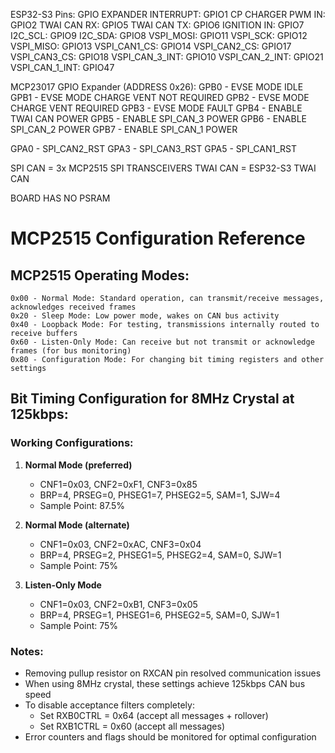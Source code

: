 ESP32-S3 Pins:
    GPIO EXPANDER INTERRUPT: GPIO1
    CP CHARGER PWM IN: GPIO2
    TWAI CAN RX: GPIO5
    TWAI CAN TX: GPIO6
    IGNITION IN: GPIO7
    I2C_SCL: GPIO9
    I2C_SDA: GPIO8
    VSPI_MOSI: GPIO11
    VSPI_SCK: GPIO12
    VSPI_MISO: GPIO13
    VSPI_CAN1_CS: GPIO14
    VSPI_CAN2_CS: GPIO17
    VSPI_CAN3_CS: GPIO18
    VSPI_CAN_3_INT: GPIO10
    VSPI_CAN_2_INT: GPIO21
    VSPI_CAN_1_INT: GPIO47


    
MCP23017 GPIO Expander (ADDRESS 0x26):
GPB0 - EVSE MODE IDLE
GPB1 - EVSE MODE CHARGE VENT NOT REQUIRED
GPB2 - EVSE MODE CHARGE VENT REQUIRED
GPB3 - EVSE MODE FAULT
GPB4 - ENABLE TWAI CAN POWER
GPB5 - ENABLE SPI_CAN_3 POWER
GPB6 - ENABLE SPI_CAN_2 POWER
GPB7 - ENABLE SPI_CAN_1 POWER

GPA0 - SPI_CAN2_RST
GPA3 - SPI_CAN3_RST
GPA5 - SPI_CAN1_RST

SPI CAN = 3x MCP2515 SPI TRANSCEIVERS
TWAI CAN = ESP32-S3 TWAI CAN

BOARD HAS NO PSRAM

# MCP2515 Configuration Reference

## MCP2515 Operating Modes:
    0x00 - Normal Mode: Standard operation, can transmit/receive messages, acknowledges received frames
    0x20 - Sleep Mode: Low power mode, wakes on CAN bus activity
    0x40 - Loopback Mode: For testing, transmissions internally routed to receive buffers
    0x60 - Listen-Only Mode: Can receive but not transmit or acknowledge frames (for bus monitoring)
    0x80 - Configuration Mode: For changing bit timing registers and other settings

## Bit Timing Configuration for 8MHz Crystal at 125kbps:

### Working Configurations:

1. **Normal Mode (preferred)**
   - CNF1=0x03, CNF2=0xF1, CNF3=0x85
   - BRP=4, PRSEG=0, PHSEG1=7, PHSEG2=5, SAM=1, SJW=4
   - Sample Point: 87.5%

2. **Normal Mode (alternate)**
   - CNF1=0x03, CNF2=0xAC, CNF3=0x04
   - BRP=4, PRSEG=2, PHSEG1=5, PHSEG2=4, SAM=0, SJW=1
   - Sample Point: 75%

3. **Listen-Only Mode**
   - CNF1=0x03, CNF2=0xB1, CNF3=0x05
   - BRP=4, PRSEG=1, PHSEG1=6, PHSEG2=5, SAM=0, SJW=1
   - Sample Point: 75%

### Notes:
- Removing pullup resistor on RXCAN pin resolved communication issues
- When using 8MHz crystal, these settings achieve 125kbps CAN bus speed
- To disable acceptance filters completely:
  - Set RXB0CTRL = 0x64 (accept all messages + rollover)
  - Set RXB1CTRL = 0x60 (accept all messages)
- Error counters and flags should be monitored for optimal configuration